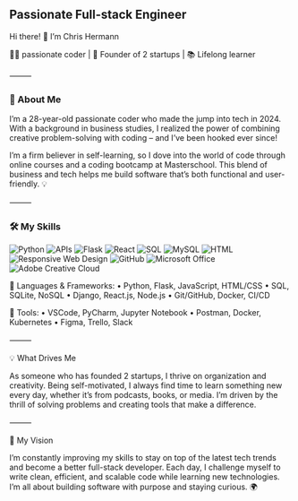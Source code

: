 ## Passionate Full-stack Engineer
Hi there! 👋 I’m Chris Hermann

👨‍💻 passionate coder | 🚀 Founder of 2 startups | 📚 Lifelong learner

⸻

### 🚀 About Me

I’m a 28-year-old passionate coder who made the jump into tech in 2024. With a background in business studies, I realized the power of combining creative problem-solving with coding – and I’ve been hooked ever since!

I’m a firm believer in self-learning, so I dove into the world of code through online courses and a coding bootcamp at Masterschool. This blend of business and tech helps me build software that’s both functional and user-friendly. 💡

⸻

### 🛠️ My Skills

![Python](https://img.shields.io/badge/-Python-3776AB?style=flat&logo=python&logoColor=white) 
![APIs](https://img.shields.io/badge/-APIs-00457C?style=flat&logo=api&logoColor=white) 
![Flask](https://img.shields.io/badge/-Flask-000000?style=flat&logo=flask&logoColor=white) 
![React](https://img.shields.io/badge/-React-61DAFB?style=flat&logo=react&logoColor=white) 
![SQL](https://img.shields.io/badge/-SQL-CC2927?style=flat&logo=microsoft-sql-server&logoColor=white) 
![MySQL](https://img.shields.io/badge/-MySQL-4479A1?style=flat&logo=mysql&logoColor=white) 
![HTML](https://img.shields.io/badge/-HTML-E34F26?style=flat&logo=html5&logoColor=white) 
![Responsive Web Design](https://img.shields.io/badge/-Responsive%20Web%20Design-1572B6?style=flat&logo=css3&logoColor=white) 
![GitHub](https://img.shields.io/badge/-GitHub-181717?style=flat&logo=github&logoColor=white) 
![Microsoft Office](https://img.shields.io/badge/-Microsoft%20Office-D83B01?style=flat&logo=microsoft-office&logoColor=white) 
![Adobe Creative Cloud](https://img.shields.io/badge/-Adobe%20Creative%20Cloud-DA1F26?style=flat&logo=adobecreativecloud&logoColor=white) 

🔹 Languages & Frameworks:
	•	Python, Flask, JavaScript, HTML/CSS
	•	SQL, SQLite, NoSQL
	•	Django, React.js, Node.js
	•	Git/GitHub, Docker, CI/CD

🔹 Tools:
	•	VSCode, PyCharm, Jupyter Notebook
	•	Postman, Docker, Kubernetes
	•	Figma, Trello, Slack

⸻

💡 What Drives Me

As someone who has founded 2 startups, I thrive on organization and creativity. Being self-motivated, I always find time to learn something new every day, whether it’s from podcasts, books, or media. I’m driven by the thrill of solving problems and creating tools that make a difference.

⸻

🌱 My Vision

I’m constantly improving my skills to stay on top of the latest tech trends and become a better full-stack developer. Each day, I challenge myself to write clean, efficient, and scalable code while learning new technologies. I’m all about building software with purpose and staying curious. 🌍


